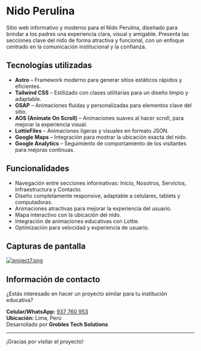 # Nido Perulina

Sitio web informativo y moderno para el Nido Perulina, diseñado para brindar a los padres una experiencia clara, visual y amigable. Presenta las secciones clave del nido de forma atractiva y funcional, con un enfoque centrado en la comunicación institucional y la confianza.

## Tecnologías utilizadas

- **Astro** – Framework moderno para generar sitios estáticos rápidos y eficientes.
- **Tailwind CSS** – Estilizado con clases utilitarias para un diseño limpio y adaptable.
- **GSAP** – Animaciones fluidas y personalizadas para elementos clave del sitio.
- **AOS (Animate On Scroll)** – Animaciones suaves al hacer scroll, para mejorar la experiencia visual.
- **LottieFiles** – Animaciones ligeras y visuales en formato JSON.
- **Google Maps** – Integración para mostrar la ubicación exacta del nido.
- **Google Analytics** – Seguimiento de comportamiento de los visitantes para mejoras continuas.

## Funcionalidades

- Navegación entre secciones informativas: Inicio, Nosotros, Servicios, Infraestructura y Contacto.
- Diseño completamente responsive, adaptable a celulares, tablets y computadoras.
- Animaciones atractivas para mejorar la experiencia del usuario.
- Mapa interactivo con la ubicación del nido.
- Integración de animaciones educativas con Lottie.
- Optimización para velocidad y experiencia de usuario.

## Capturas de pantalla

[![project7.png](https://i.postimg.cc/pTmfrgS1/project7.png)](https://postimg.cc/WFPFffTM)

## Información de contacto

¿Estás interesado en hacer un proyecto similar para tu institución educativa?

**Celular/WhatsApp:** [937 760 953](https://wa.me/51937760953)  
**Ubicación:** Lima, Perú  
Desarrollado por **Grobles Tech Solutions**

---

¡Gracias por visitar el proyecto!

